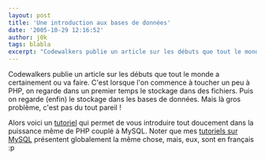 ```yaml
---
layout: post
title: 'Une introduction aux bases de données'
date: '2005-10-29 12:16:52'
author: j0k
tags: blabla
excerpt: "Codewalkers publie un article sur les débuts que tout le monde a certainement ou va faire. C'est lorsque l'on commence à toucher un peu à PHP, on regarde dans un premier temps le stockage dans des fichiers. Puis on regarde (enfin) le stockage dans les bases de données. Mais là gros problème, c'est pas du tout pareil !     \nAlors voici un      …"
---
```


Codewalkers publie un article sur les débuts que tout le monde a certainement ou va faire. C'est lorsque l'on commence à toucher un peu à PHP, on regarde dans un premier temps le stockage dans des fichiers. Puis on regarde (enfin) le stockage dans les bases de données. Mais là gros problème, c'est pas du tout pareil !

Alors voici un [tutoriel](http://codewalkers.com/tutorials.php?show=93) qui permet de vous introduire tout doucement dans la puissance même de PHP couplé à MySQL.   Noter que mes [tutoriels sur MySQL](http://www.j0k3r.net/mysql-index-0.html) présentent globalement la même chose, mais, eux, sont en français :p

